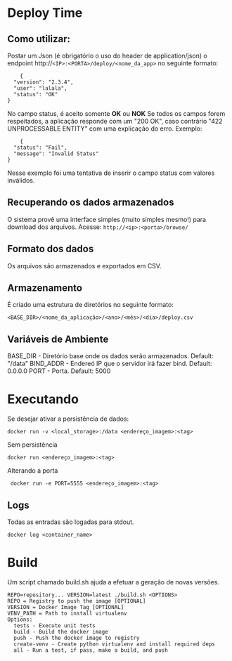 Deploy Time
===========

Como utilizar:
--------------------
Postar um Json (é obrigatório o uso do header de application/json) o endpoint http://`<IP>:<PORTA>/deploy/<nome_da_app>` no seguinte formato:

        {
	  "version": "2.3.4",
	  "user": "lalala",
	  "status": "OK"
	}

No campo status, é aceito somente **OK** ou **NOK**
Se todos os campos forem respeitados, a aplicação responde com um "200 OK", caso contrário "422 UNPROCESSABLE ENTITY" com uma explicação do erro. Exemplo:

        {
	  "status": "Fail",
	  "message": "Invalid Status"
	}
Nesse exemplo foi uma tentativa de inserir o campo status com valores inválidos.

Recuperando os dados armazenados
----------------------------------------------------
O sistema provê uma interface simples (muito simples mesmo!) para download dos arquivos. Acesse: `http://<ip>:<porta>/browse/`

Formato dos dados
----------------------------
Os arquivos são armazenados e exportados em CSV.

Armazenamento
-----------------------
É criado uma estrutura de diretórios no seguinte formato:

    <BASE_DIR>/<nome_da_aplicação>/<ano>/<mês>/<dia>/deploy.csv

Variáveis de Ambiente
--------------------------------
BASE_DIR - Diretório base onde os dados serão armazenados. Default:  "/data"
BIND_ADDR - Endereó IP que o servidor irá fazer bind. Default: 0.0.0.0
PORT - Porta. Default: 5000

Executando
==========
Se desejar ativar a persistência de dados:

    docker run -v <local_storage>:/data <endereço_imagem>:<tag>

Sem persistência

    docker run <endereço_imagem>:<tag>
 
 Alterando a porta

     docker run -e PORT=5555 <endereço_imagem>:<tag>
   
Logs
------
Todas as entradas são logadas para stdout.

    docker log <container_name>

Build
=====
Um script chamado build.sh ajuda a efetuar a geração de novas versões.

    REPO=repository... VERSION=latest ./build.sh <OPTIONS>
    REPO = Registry to push the image [OPTIONAL]
    VERSION = Docker Image Tag [OPTIONAL]
    VENV_PATH = Path to install virtualenv
    Options: 
      tests - Execute unit tests
      build - Build the docker image
      push - Push the docker image to registry
      create-venv - Create python virtualenv and install required deps
      all - Run a test, if pass, make a build, and push


